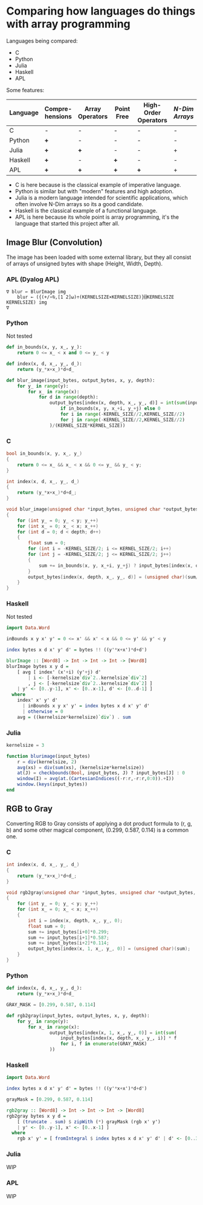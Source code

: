 # Comparing how languages do things with array programming

Languages being compared:
 
 - C
 - Python
 - Julia
 - Haskell
 - APL

Some features:

| Language | Compre-<br>hensions | Array<br>Operators | Point Free  | High-Order<br>Operators | *N-Dim<br>Arrays* |
| -------- | -------------- | --------------- | -------------- | -------------------- | --- |
| C        | -              | -               | -              | -                    | - |
| Python   | **+**          | -               | -              | -                    | - |
| Julia    | **+**          | **+**           | -              | -                    | + |
| Haskell  | **+**          | -               | **+**          | -                    | - |
| APL      | **+**          | **+**           | **+**          | **+**                | + |

- C is here because is the classical example of imperative language.  
- Python is similar but with "modern" features and high adoption.  
- Julia is a modern language intended for scientific applications, which often involve N-Dim arrays so its a good candidate.  
- Haskell is the classical example of a functional language.  
- APL is here because its whole point is array programming, it's the language that started this project after all.  

## Image Blur (Convolution)

The image has been loaded with some external library, but they all consist of arrays of unsigned bytes with shape (Height, Width, Depth).

### APL (Dyalog APL)

```apl
∇ blur ← BlurImage img
    blur ← ({(+/∘⍉,[1 2]⍵)÷(KERNELSIZE×KERNELSIZE)}⌺KERNELSIZE KERNELSIZE) img
∇
```

### Python

Not tested

```python
def in_bounds(x, y, x_, y_):
    return 0 <= x_ < x and 0 <= y_ < y

def index(x, d, x_, y_, d_):
    return (y_*x+x_)*d+d_

def blur_image(input_bytes, output_bytes, x, y, depth):
    for y_ in range(y):
        for x_ in range(x):
            for d in range(depth):
                output_bytes[index(x, depth, x_, y_, d)] = int(sum(input_bytes[index(x, depth, x_+i, y_+j, d)] 
                    if in_bounds(x, y, x_+i, y_+j) else 0
                    for i in range(-KERNEL_SIZE//2,KERNEL_SIZE//2)
                    for j in range(-KERNEL_SIZE//2,KERNEL_SIZE//2)
                )/(KERNEL_SIZE*KERNEL_SIZE))
```

### C

```c
bool in_bounds(x, y, x_, y_)
{
    return 0 <= x_ && x_ < x && 0 <= y_ && y_ < y;
}

int index(x, d, x_, y_, d_)
{
    return (y_*x+x_)*d+d_;
}

void blur_image(unsigned char *input_bytes, unsigned char *output_bytes, int x, int y, int depth)
{
    for (int y_ = 0; y_ < y; y_++)
    for (int x_ = 0; x_ < x; x_++)
    for (int d = 0; d < depth; d++)
    {
        float sum = 0;
        for (int i = -KERNEL_SIZE/2; i <= KERNEL_SIZE/2; i++)
        for (int j = -KERNEL_SIZE/2; j <= KERNEL_SIZE/2; j++)
        {
            sum += in_bounds(x, y, x_+i, y_+j) ? input_bytes[index(x, depth, x_+i, y_+j, d)] : 0;
        }
        output_bytes[index(x, depth, x_, y_, d)] = (unsigned char)(sum/(KERNEL_SIZE*KERNEL_SIZE));
    }
}
```

### Haskell

Not tested

```hs
import Data.Word

inBounds x y x' y' = 0 <= x' && x' < x && 0 <= y' && y' < y

index bytes x d x' y' d' = bytes !! ((y'*x+x')*d+d')

blurImage :: [Word8] -> Int -> Int -> Int -> [Word8]
blurImage bytes x y d =
    [ avg [ index' (x'+i) (y'+j) d'
        | i <- [-kernelsize`div`2..kernelsize`div`2]
        , j <- [-kernelsize`div`2..kernelsize`div`2] ]
    | y' <- [0..y-1], x' <- [0..x-1], d' <- [0..d-1] ]
  where
    index' x' y' d'
      | inBounds x y x' y' = index bytes x d x' y' d'
      | otherwise = 0
    avg = ((kernelsize*kernelsize)`div`) . sum
```

### Julia

```julia
kernelsize = 3

function blurimage(input_bytes)
    r = div(kernelsize, 2)
    avg(xs) = div(sum(xs), (kernelsize*kernelsize))
    at(J) = checkbounds(Bool, input_bytes, J) ? input_bytes[J] : 0
    window(I) = avg(at.(CartesianIndices((-r:r,-r:r,0:0)).+I))
    window.(keys(input_bytes))
end
```

## RGB to Gray

Converting RGB to Gray consists of applying a dot product formula to (r, g, b) and some other magical component, (0.299, 0.587, 0.114) is a common one.

### C

```c
int index(x, d, x_, y_, d_)
{
    return (y_*x+x_)*d+d_;
}

void rgb2gray(unsigned char *input_bytes, unsigned char *output_bytes, int x, int y, int depth)
{
    for (int y_ = 0; y_ < y; y_++)
    for (int x_ = 0; x_ < x; x_++)
    {
        int i = index(x, depth, x_, y_, 0);
        float sum = 0;
        sum += input_bytes[i+0]*0.299;
        sum += input_bytes[i+1]*0.587;
        sum += input_bytes[i+2]*0.114;
        output_bytes[index(x, 1, x_, y_, 0)] = (unsigned char)(sum);
    }
}
```

### Python

```python
def index(x, d, x_, y_, d_):
    return (y_*x+x_)*d+d_

GRAY_MASK = [0.299, 0.587, 0.114]

def rgb2gray(input_bytes, output_bytes, x, y, depth):
    for y_ in range(y):
        for x_ in range(x):
                output_bytes[index(x, 1, x_, y_, 0)] = int(sum(
                    input_bytes[index(x, depth, x_, y_, i)] * f
                    for i, f in enumerate(GRAY_MASK)
                ))
```

### Haskell

```hs
import Data.Word

index bytes x d x' y' d' = bytes !! ((y'*x+x')*d+d')

grayMask = [0.299, 0.587, 0.114]

rgb2gray :: [Word8] -> Int -> Int -> Int -> [Word8]
rgb2gray bytes x y d =
    [ (truncate . sum) $ zipWith (*) grayMask (rgb x' y')
    | y' <- [0..y-1], x' <- [0..x-1] ]
  where
    rgb x' y' = [ fromIntegral $ index bytes x d x' y' d' | d' <- [0..3] ]
```

### Julia

WIP

### APL

WIP

